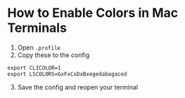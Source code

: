 # How to Enable Colors in Mac Terminals

1. Open `.profile`
2. Copy these to the config
```
export CLICOLOR=1
export LSCOLORS=GxFxCxDxBxegedabagaced
```
3. Save the config and reopen your terminal
